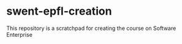 # swent-epfl-creation
This repository is a scratchpad for creating the course on Software Enterprise

